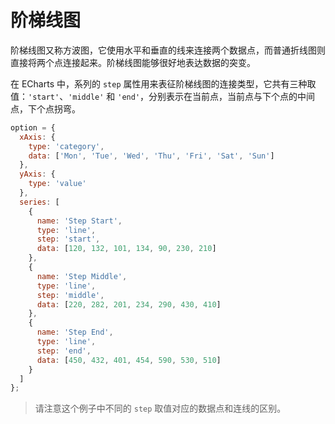 # 阶梯线图

阶梯线图又称方波图，它使用水平和垂直的线来连接两个数据点，而普通折线图则直接将两个点连接起来。阶梯线图能够很好地表达数据的突变。

在 ECharts 中，系列的 `step` 属性用来表征阶梯线图的连接类型，它共有三种取值：`'start'`、`'middle'` 和 `'end'`，分别表示在当前点，当前点与下个点的中间点，下个点拐弯。

```js live
option = {
  xAxis: {
    type: 'category',
    data: ['Mon', 'Tue', 'Wed', 'Thu', 'Fri', 'Sat', 'Sun']
  },
  yAxis: {
    type: 'value'
  },
  series: [
    {
      name: 'Step Start',
      type: 'line',
      step: 'start',
      data: [120, 132, 101, 134, 90, 230, 210]
    },
    {
      name: 'Step Middle',
      type: 'line',
      step: 'middle',
      data: [220, 282, 201, 234, 290, 430, 410]
    },
    {
      name: 'Step End',
      type: 'line',
      step: 'end',
      data: [450, 432, 401, 454, 590, 530, 510]
    }
  ]
};
```

> 请注意这个例子中不同的 `step` 取值对应的数据点和连线的区别。
